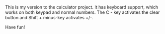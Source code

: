 This is my version to the calculator project.
It has keyboard support, which works on both keypad and normal numbers.
The C - key activates the clear button and Shift + minus-key activates +/-.

Have fun!